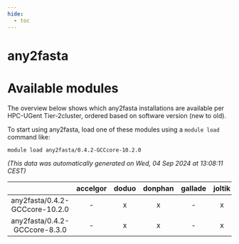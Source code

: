 ```yaml
---
hide:
  - toc
---
```


any2fasta
=========

# Available modules


The overview below shows which any2fasta installations are available per HPC-UGent Tier-2cluster, ordered based on software version (new to old).

To start using any2fasta, load one of these modules using a `module load` command like:

```shell
module load any2fasta/0.4.2-GCCcore-10.2.0
```

*(This data was automatically generated on Wed, 04 Sep 2024 at 13:08:11 CEST)*  

| |accelgor|doduo|donphan|gallade|joltik|shinx|skitty|
| :---: | :---: | :---: | :---: | :---: | :---: | :---: | :---: |
|any2fasta/0.4.2-GCCcore-10.2.0|-|x|x|-|x|-|x|
|any2fasta/0.4.2-GCCcore-8.3.0|-|x|x|-|x|-|x|
